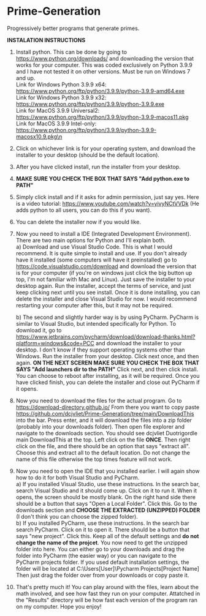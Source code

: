 # Prime-Generation
Progressively better programs that generate primes.

**INSTALATION INSTRUCTIONS**

1. Install python. This can be done by going to https://www.python.org/downloads/ and downloading the version that works for your computer. This was coded exclusively on Python 3.9.9 and I have not tested it on other versions. Must be run on Windows 7 and up.     
   Link for Windows Python 3.9.9 x64: https://www.python.org/ftp/python/3.9.9/python-3.9.9-amd64.exe                                                                                                                                                                                                                                                                                                
   Link for Windows Python 3.9.9 x32: https://www.python.org/ftp/python/3.9.9/python-3.9.9.exe                                                                                                                                                                   
   Link for MacOS 3.9.9 Universal2: https://www.python.org/ftp/python/3.9.9/python-3.9.9-macos11.pkg                                                                                                                                                             
   Link for MacOS 3.9.9 Intel-only: https://www.python.org/ftp/python/3.9.9/python-3.9.9-macosx10.9.pkg\n
2. Click on whichever link is for your operating system, and download the installer to your desktop (should be the default location).
3. After you have clicked install, run the installer from your desktop.
4. **MAKE SURE YOU CHECK THE BOX THAT SAYS "Add python.exe to PATH"**
5. Simply click install and if it asks for admin permission, just say yes. Here is a video tutorial: https://www.youtube.com/watch?v=yivyNCtVVDk (He adds python to all users, you can do this if you want).
6. You can delete the installer now if you would like.
7. Now you need to install a IDE (Integrated Development Environment). There are two main options for Python and I'll explain both.                      
   a) Download and use Visual Studio Code. This is what I would recommend. It is quite simple to install and use. If you don't already have it installed (some computers will have it preinstalled) go to https://code.visualstudio.com/download and download the version that is for your computer (if you're on windows just click the big button up top, I'm not familiar with Mac and Linux). Just save the installer to your desktop again. Run the installer, accept the terms of service, and just keep clicking next until you see install. Once it is done installing, you can delete the installer and close Visual Studio for now. I would recommend restarting your computer after this, but it may not be required.
   
   b) The second and slightly harder way is by using PyCharm. PyCharm is similar to Visual Studio, but intended specifically for Python. To download it, go to https://www.jetbrains.com/pycharm/download/download-thanks.html?platform=windows&code=PCC and download the installer to your desktop. I don't know if they support operating systems other than Windows. Run the installer from your desktop. Click next once, and then again. **ON THE NEXT SCEREN MAKE SURE YOU CHECK THE BOX THAT SAYS "Add launchers dir to the PATH"** Click next, and then click install. You can choose to reboot after installing, as it will be required. Once you have clicked finish, you can delete the installer and close out PyCharm if it opens.
8. Now you need to download the files for the actual program. Go to https://download-directory.github.io/  From there you want to copy paste https://github.com/dcjvliet/Prime-Generation/tree/main/DownloadThis into the
bar. Press enter, and it will download the files into a zip folder (probably into your downloads folder). Then open file explorer and navigate to the downloads section. You should see dcjvliet Duotrigordle main
DownloadThis at the top. Left click on the file **ONCE**. Then right click on the file, and there should be an option that says "extract all". Choose this and extract all to the default location. Do not change the name of this file otherwise the top times feature will not work.
9. Now you need to open the IDE that you installed earlier. I will again show how to do it for both Visual Studio and PyCharm.               
    a) If you installed Visual Studio, use these instructions. In the search bar, search Visual Studio and it should come up. Click on it to run it. When it opens, the screen should be mostly blank. On the right hand side there should be a button that says "Open a Local Folder". Click this. Go to the downloads section and **CHOOSE THE EXTRACTED (UNZIPPED) FOLDER** (I don't think you can choose the zipped folder).                                                                 
   b) If you installed PyCharm, use these instructions. In the search bar search PyCharm. Click on it to open it. There should be a button that says "new project". Click this. Keep all of the default settings and **do not change the name of the projcet**. You now need to get the unzipped folder into here. You can either go to your downloads and drag the folder into PyCharm (the easier way) or you can navigate to the PyCharm projects folder. If you used default installation settings, the folder will be located at C:\Users\[User]\Pycharm Projects\[Project Name] Then just drag the folder over from your downloads or copy paste it.
10. That's pretty much it! You can play around with the files, learn about the math involved, and see how fast they run on your computer. Attatched in the "Results" directory will be how fast each version of the program ran on my computer. Hope you enjoy!
